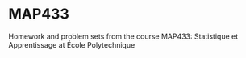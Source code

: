 # MAP433
Homework and problem sets from the course MAP433: Statistique et Apprentissage at École Polytechnique
